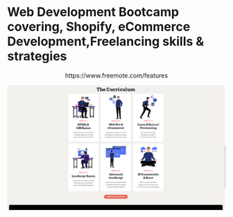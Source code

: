 # Web Development Bootcamp covering, Shopify, eCommerce Development,Freelancing skills & strategies

<p align="center">
   https://www.freemote.com/features
</p>

![image](freemote-features.jpg)
